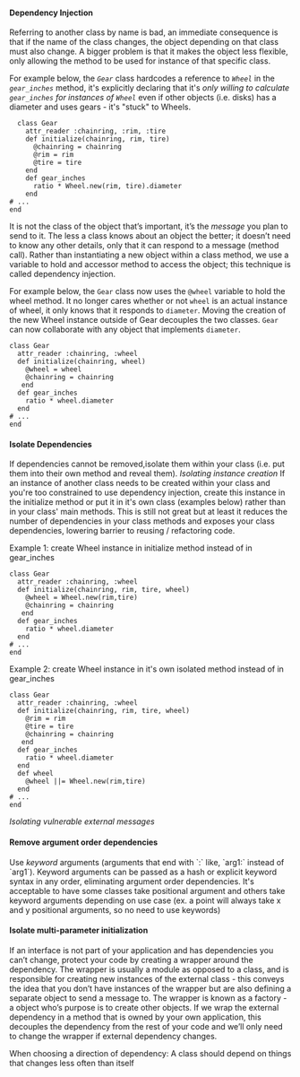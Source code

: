 <h4>Dependency Injection</h4>

Referring to another class by name is bad, an immediate consequence is that if the name of the class changes, the object depending on that class must also change.
A bigger problem is that it makes the object less flexible, only allowing the method to be used for instance of that specific class. 

For example below, the <em>`Gear`</em> class hardcodes a reference to <em>`Wheel`</em> in the <em>`gear_inches`</em> method, it's explicitly declaring that it's <em>only willing to calculate `gear_inches` for instances of `Wheel`</em> even if other objects (i.e. disks) has a diameter and uses gears - it's "stuck" to Wheels.

```
  class Gear
    attr_reader :chainring, :rim, :tire 
    def initialize(chainring, rim, tire)
      @chainring = chainring
      @rim = rim
      @tire = tire
    end
    def gear_inches
      ratio * Wheel.new(rim, tire).diameter
    end
# ...
end
```

It is not the class of the object that’s important, it’s the <em>message</em> you plan to send to it. The less a class knows about an object the better; it doesn’t need to know any other details, only that it can respond to a message (method call). 
Rather than instantiating a new object within a class method, we use a variable to hold and accessor method to access the object; this technique is called <bold>dependency injection</bold>.

For example below, the `Gear` class now uses the `@wheel` variable to hold the wheel method. It no longer cares whether or not `wheel` is an actual instance of wheel, it only knows that it responds to `diameter`. Moving the creation of the new Wheel instance outside of Gear decouples the two classes. `Gear` can now collaborate with any object that implements `diameter`.

```
class Gear
  attr_reader :chainring, :wheel 
  def initialize(chainring, wheel)
    @wheel = wheel  
    @chainring = chainring
   end
  def gear_inches
    ratio * wheel.diameter
  end
# ...
end
```

<h4>Isolate Dependencies</h4>
If dependencies cannot be removed,isolate them within your class (i.e. put them into their own method and reveal them). 
<em>Isolating instance creation</em>
If an instance of another class needs to be created within your class and you're too constrained to use dependency injection, create this instance in the initialize method or put it in it's own class (examples below) rather than in your class' main methods. This is still not great but at least it reduces the number of dependencies in your class methods and exposes your class dependencies, lowering barrier to reusing / refactoring code.

Example 1: create Wheel instance in initialize method instead of in gear_inches
```
class Gear
  attr_reader :chainring, :wheel 
  def initialize(chainring, rim, tire, wheel)
    @wheel = Wheel.new(rim,tire)  
    @chainring = chainring
   end
  def gear_inches
    ratio * wheel.diameter
  end
# ...
end
```
Example 2: create Wheel instance in it's own isolated method instead of in gear_inches

```
class Gear
  attr_reader :chainring, :wheel 
  def initialize(chainring, rim, tire, wheel)
    @rim = rim
    @tire = tire 
    @chainring = chainring
   end
  def gear_inches
    ratio * wheel.diameter
  end
  def wheel
    @wheel ||= Wheel.new(rim,tire)
  end
# ...
end
```
<em>Isolating vulnerable external messages</em>


<h4>Remove argument order dependencies</h4>
Use <em>keyword</em> arguments (arguments that end with `:` like, `arg1:` instead of `arg1`). Keyword arguments can be passed as a hash or explicit keyword syntax in any order, eliminating argument order dependencies. It's acceptable to have some classes take positional argument and others take keyword arguments depending on use case (ex. a point will always take x and y positional arguments, so no need to use keywords)

<h4>Isolate multi-parameter initialization</h4>
If an interface is not part of your application and has dependencies you can’t change, protect your code by creating a wrapper around the dependency. The wrapper is usually a module as opposed to a class, and is responsible for creating new instances of the external class - this conveys the idea that you don’t have instances of the wrapper but are also defining a separate object to send a message to. The wrapper is known as a factory - a object who’s purpose is to create other objects. If we wrap the external dependency in a method that is owned by your own application, this decouples the dependency from the rest of your code and we’ll only need to change the wrapper if external dependency changes.

When choosing a direction of dependency: A class should depend on things that changes less often than itself  

